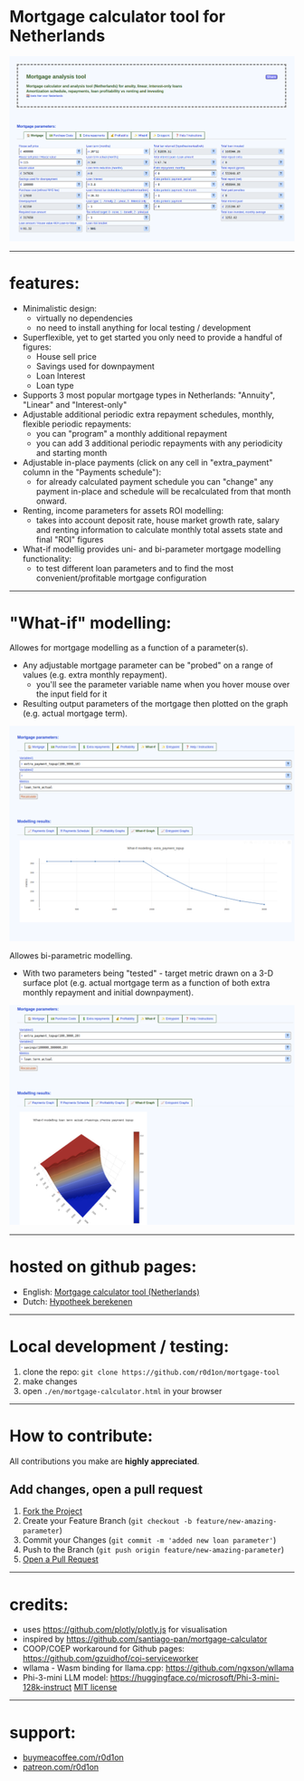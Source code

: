 # Mortgage calculator tool for Netherlands

![Tool screenshot](images/screenshot.png)

---
# features:

* Minimalistic design:
    - virtually no dependencies
    - no need to install anything for local testing / development
* Superflexible, yet to get started you only need to provide a handful of figures:
    - House sell price
    - Savings used for downpayment
    - Loan Interest
    - Loan type
* Supports 3 most popular mortgage types in Netherlands: "Annuity", "Linear" and "Interest-only"
* Adjustable additional periodic extra repayment schedules, monthly, flexible periodic repayments:
    - you can "program" a monthly additional repayment
    - you can add 3 additional periodic repayments with any periodicity and starting month
* Adjustable in-place payments (click on any cell in "extra_payment" column in the "Payments schedule"):
    - for already calculated payment schedule you can "change" any payment in-place and schedule will be recalculated from that month onward.
* Renting, income parameters for assets ROI modelling:
    - takes into account deposit rate, house market growth rate, salary and renting information to calculate monthly total assets state and final "ROI" figures
* What-if modellig provides uni- and bi-parameter mortgage modelling functionality:
    - to test different loan parameters and to find the most convenient/profitable mortgage configuration

---
# "What-if" modelling:

Allowes for mortgage modelling as a function of a parameter(s).
* Any adjustable mortgage parameter can be "probed" on a range of values (e.g. extra monthly repayment).
    - you'll see the parameter variable name when you hover mouse over the input field for it
* Resulting output parameters of the mortgage then plotted on the graph (e.g. actual mortgage term).

![what-if analysis, 2d](images/screenshot-whatif.png)

Allowes bi-parametric modelling.
* With two parameters being "tested" - target metric drawn on a 3-D surface plot (e.g. actual mortgage term as a function of both extra monthly repayment and initial downpayment).

![what-if analysis, 3d](images/screenshot-whatif2.png)

---
# hosted on github pages:

 * English: [Mortgage calculator tool (Netherlands)](https://hypotheek-bereken.com/en/mortgage-calculator.html)
 * Dutch: [Hypotheek berekenen](https://hypotheek-bereken.com/nl/rekenmachine.html)

---
# Local development / testing:

1. clone the repo: `git clone https://github.com/r0d1on/mortgage-tool`
2. make changes
3. open `./en/mortgage-calculator.html` in your browser


---
# How to contribute:

All contributions you make are **highly appreciated**.


## Add changes, open a pull request

1. [Fork the Project](https://docs.github.com/articles/fork-a-repo) 
2. Create your Feature Branch (`git checkout -b feature/new-amazing-parameter`)
3. Commit your Changes (`git commit -m 'added new loan parameter'`)
4. Push to the Branch (`git push origin feature/new-amazing-parameter`)
5. [Open a Pull Request](https://docs.github.com/articles/using-pull-requests)


---
# credits:

 * uses https://github.com/plotly/plotly.js for visualisation
 * inspired by https://github.com/santiago-pan/mortgage-calculator
 * COOP/COEP workaround for Github pages: https://github.com/gzuidhof/coi-serviceworker
 * wllama - Wasm binding for llama.cpp: https://github.com/ngxson/wllama
 * Phi-3-mini LLM model: https://huggingface.co/microsoft/Phi-3-mini-128k-instruct [MIT  license](https://huggingface.co/microsoft/Phi-3-mini-128k-instruct/resolve/main/LICENSE)


---
# support:

 * [buymeacoffee.com/r0d1on](https://buymeacoffee.com/r0d1on)
 * [patreon.com/r0d1on](https://patreon.com/r0d1on)



